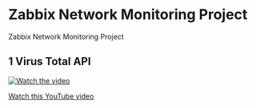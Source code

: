 # Zabbix Network Monitoring Project
Zabbix Network Monitoring Project









## 1 Virus Total API 
[![Watch the video](https://img.youtube.com/vi/hxm0k6o5SHo/maxresdefault.jpg)](https://www.youtube.com/watch?v=g3N7bcDuzYU)

[Watch this YouTube video](https://www.youtube.com/watch?v=g3N7bcDuzYU)
